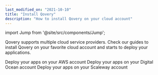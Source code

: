 ```yaml
---
last_modified_on: "2021-10-10"
title: "Install Qovery"
description: "How to install Qovery on your cloud account"
---
```


import Jump from '@site/src/components/Jump';

Qovery supports multiple cloud service providers. Check our guides to install Qovery on your favorite cloud account and starts to deploy your applications.

<Jump to="/guides/tutorial/how-to-deploy-your-application-on-aws-in-30-minutes">Deploy your apps on your AWS account</Jump>
<Jump to="/guides/advanced/guide-digital-ocean">Deploy your apps on your Digital Ocean account</Jump>
<Jump to="/guides/advanced/guide-scaleway">Deploy your apps on your Scaleway account</Jump>



